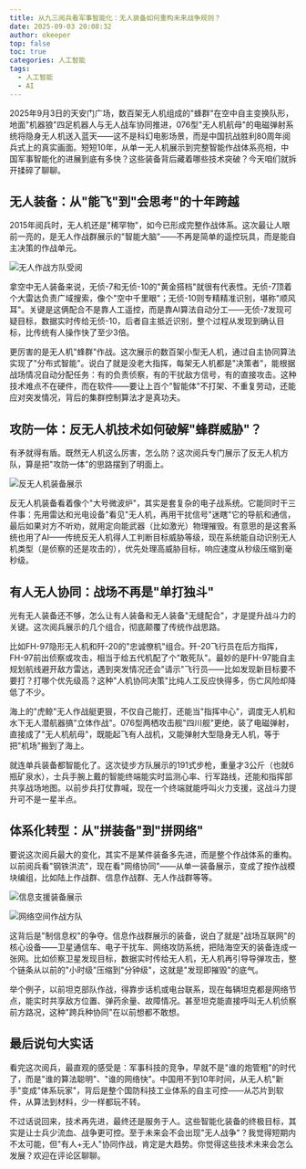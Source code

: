 ```yaml
---
title: 从九三阅兵看军事智能化：无人装备如何重构未来战争规则？
date: 2025-09-03 20:08:32
author: okeeper
top: false
toc: true
categories: 人工智能
tags:
  - 人工智能
  - AI
---
```


2025年9月3日的天安门广场，数百架无人机组成的"蜂群"在空中自主变换队形，地面"机器狼"四足机器人与无人战车协同推进，076型"无人机航母"的电磁弹射系统将隐身无人机送入蓝天——这不是科幻电影场景，而是中国抗战胜利80周年阅兵式上的真实画面。短短10年，从单一无人机展示到完整智能作战体系亮相，中国军事智能化的进展到底有多快？这些装备背后藏着哪些技术突破？今天咱们就拆开揉碎了聊聊。

## 无人装备：从"能飞"到"会思考"的十年跨越

2015年阅兵时，无人机还是"稀罕物"，如今已形成完整作战体系。这次最让人眼前一亮的，是无人作战群展示的"智能大脑"——不再是简单的遥控玩具，而是能自主决策的作战单元。

![无人作战方队受阅](https://okeeper-blog-images.oss-cn-hangzhou.aliyuncs.com/blog-images/202509/7102603feb941d48df1dfa59a90686d1.jpg)

拿空中无人装备来说，无侦-7和无侦-10的"黄金搭档"就很有代表性。无侦-7顶着个大雷达负责广域搜索，像个"空中千里眼"；无侦-10则专精精准识别，堪称"顺风耳"。关键是这俩配合不是靠人工遥控，而是靠AI算法自动分工——无侦-7发现可疑目标，数据实时传给无侦-10，后者自主抵近识别，整个过程从发现到确认目标，比传统有人操作快了至少3倍。

更厉害的是无人机"蜂群"作战。这次展示的数百架小型无人机，通过自主协同算法实现了"分布式智能"。说白了就是没老大指挥，每架无人机都是"决策者"，能根据战场情况自动分配任务：有的负责侦察，有的干扰敌方信号，有的直接攻击。这种技术难点不在硬件，而在软件——要让上百个"智能体"不打架、不重复劳动，还能应对突发情况，背后的集群控制算法才是真功夫。

## 攻防一体：反无人机技术如何破解"蜂群威胁"？

有矛就得有盾。既然无人机这么厉害，怎么防？这次阅兵专门展示了反无人机方队，算是把"攻防一体"的思路摆到了明面上。

![反无人机装备展示](https://okeeper-blog-images.oss-cn-hangzhou.aliyuncs.com/blog-images/202509/d3b24d04d8287cd64e0f31f2c157b722.jpg)

反无人机装备看着像个"大号微波炉"，其实是套复杂的电子战系统。它能同时干三件事：先用雷达和光电设备"看见"无人机，再用干扰信号"迷瞎"它的导航和通信，最后如果对方不听劝，就用定向能武器（比如激光）物理摧毁。有意思的是这套系统也用了AI——传统反无人机得人工判断目标威胁等级，现在系统能自动识别无人机类型（是侦察的还是攻击的），优先处理高威胁目标，响应速度从秒级压缩到毫秒级。

## 有人无人协同：战场不再是"单打独斗"

光有无人装备还不够，怎么让有人装备和无人装备"无缝配合"，才是提升战斗力的关键。这次阅兵展示的几个组合，彻底颠覆了传统作战思路。

比如FH-97隐形无人机和歼-20的"忠诚僚机"组合。歼-20飞行员在后方指挥，FH-97前出侦察或攻击，相当于给五代机配了个"敢死队"。最妙的是FH-97能自主规划航线避开敌方雷达，遇到突发情况还会"请示"飞行员——比如发现新目标要不要打？打哪个优先级高？这种"人机协同决策"比纯人工反应快得多，伤亡风险却降低了不少。

海上的"虎鲸"无人作战艇更狠，不仅自己能打，还能当"指挥中心"，调度无人机和水下无人潜航器搞"立体作战"。076型两栖攻击舰"四川舰"更绝，装了电磁弹射，直接成了"无人机航母"，既能起飞有人战机，又能弹射大型隐身无人机，等于把"机场"搬到了海上。

就连单兵装备都智能化了。这次徒步方队展示的191式步枪，重量才3公斤（也就6瓶矿泉水），士兵手腕上戴的智能终端能实时监测心率、行军路线，还能和指挥部共享战场地图。以前步兵打仗靠喊，现在一个终端就能呼叫火力支援，这战斗力提升可不是一星半点。

## 体系化转型：从"拼装备"到"拼网络"

要说这次阅兵最大的变化，其实不是某件装备多先进，而是整个作战体系的重构。以前阅兵看"钢铁洪流"，现在看"网络协同"——从单一装备展示，变成了按作战模块编组，比如陆上作战群、信息作战群、无人作战群等等。

![信息支援装备展示](https://okeeper-blog-images.oss-cn-hangzhou.aliyuncs.com/blog-images/202509/0d9af7200ce51a4fa4855a2bcd04e8f4.jpg)

![网络空间作战方队](https://okeeper-blog-images.oss-cn-hangzhou.aliyuncs.com/blog-images/202509/a17e0dfae771098b1fe27ee27966bc0b.jpg)

这背后是"制信息权"的争夺。信息作战群展示的装备，说白了就是"战场互联网"的核心设备——卫星通信车、电子干扰车、网络攻防系统，把陆海空天的装备连成一张网。比如侦察卫星发现目标，数据实时传给无人机，无人机再引导导弹攻击，整个链条从以前的"小时级"压缩到"分钟级"，这就是"发现即摧毁"的底气。

举个例子，以前坦克部队作战，得靠步话机或电台联系，现在每辆坦克都是网络节点，能实时共享敌方位置、弹药余量、故障情况。甚至坦克能直接呼叫无人机侦察前方路况，这种"跨兵种协同"在以前想都不敢想。

## 最后说句大实话

看完这次阅兵，最直观的感受是：军事科技的竞争，早就不是"谁的炮管粗"的时代了，而是"谁的算法聪明"、"谁的网络快"。中国用不到10年时间，从无人机"新手"变成"体系玩家"，背后是整个国防科技工业体系的自主可控——从芯片到软件，从算法到材料，少一样都玩不转。

不过话说回来，技术再先进，最终还是服务于人。这些智能化装备的终极目标，其实是让士兵少流血、战争更可控。至于未来会不会出现"无人战争"？我觉得短期内不太可能，但"有人+无人"协同作战，肯定是大趋势。你觉得这些技术未来会怎么发展？欢迎在评论区聊聊。
